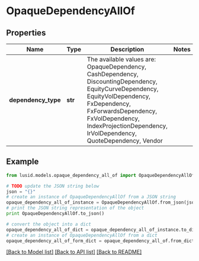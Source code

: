 # OpaqueDependencyAllOf


## Properties
Name | Type | Description | Notes
------------ | ------------- | ------------- | -------------
**dependency_type** | **str** | The available values are: OpaqueDependency, CashDependency, DiscountingDependency, EquityCurveDependency, EquityVolDependency, FxDependency, FxForwardsDependency, FxVolDependency, IndexProjectionDependency, IrVolDependency, QuoteDependency, Vendor | 

## Example

```python
from lusid.models.opaque_dependency_all_of import OpaqueDependencyAllOf

# TODO update the JSON string below
json = "{}"
# create an instance of OpaqueDependencyAllOf from a JSON string
opaque_dependency_all_of_instance = OpaqueDependencyAllOf.from_json(json)
# print the JSON string representation of the object
print OpaqueDependencyAllOf.to_json()

# convert the object into a dict
opaque_dependency_all_of_dict = opaque_dependency_all_of_instance.to_dict()
# create an instance of OpaqueDependencyAllOf from a dict
opaque_dependency_all_of_form_dict = opaque_dependency_all_of.from_dict(opaque_dependency_all_of_dict)
```
[[Back to Model list]](../README.md#documentation-for-models) [[Back to API list]](../README.md#documentation-for-api-endpoints) [[Back to README]](../README.md)


